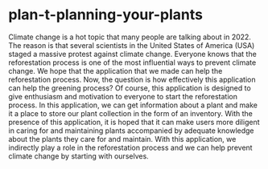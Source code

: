 # plan-t-planning-your-plants
Climate change is a hot topic that many people are talking about in 2022. The reason is that several scientists in the United States of America (USA) staged a massive protest against climate change. Everyone knows that the reforestation process is one of the most influential ways to prevent climate change. We hope that the application that we made can help the reforestation process. Now, the question is how effectively this application can help the greening process? Of course, this application is designed to give enthusiasm and motivation to everyone to start the reforestation process. In this application, we can get information about a plant and make it a place to store our plant collection in the form of an inventory. With the presence of this application, it is hoped that it can make users more diligent in caring for and maintaining plants accompanied by adequate knowledge about the plants they care for and maintain. With this application, we indirectly play a role in the reforestation process and we can help prevent climate change by starting with ourselves.
